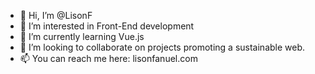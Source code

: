 - 👋 Hi, I’m @LisonF
- 👀 I’m interested in Front-End development
- 🌱 I’m currently learning Vue.js
- 💞️ I’m looking to collaborate on projects promoting a sustainable web.
- 📫 You can reach me here: lisonfanuel.com

<!---
LisonF/LisonF is a ✨ special ✨ repository because its `README.md` (this file) appears on your GitHub profile.
You can click the Preview link to take a look at your changes.
--->
